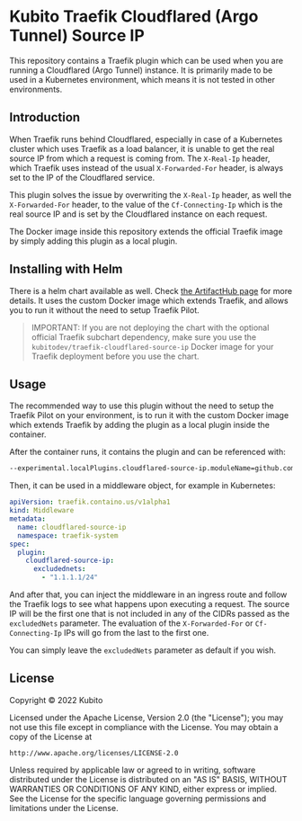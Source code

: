 # Kubito Traefik Cloudflared (Argo Tunnel) Source IP

This repository contains a Traefik plugin which can be used when you are running a Cloudflared (Argo Tunnel) instance. It is primarily made to be used in a Kubernetes environment, which means it is not tested in other environments.

## Introduction

When Traefik runs behind Cloudflared, especially in case of a Kubernetes cluster which uses Traefik as a load balancer, it is unable to get the real source IP from which a request is coming from. The `X-Real-Ip` header, which Traefik uses instead of the usual `X-Forwarded-For` header, is always set to the IP of the Cloudflared service.

This plugin solves the issue by overwriting the `X-Real-Ip` header, as well the `X-Forwarded-For` header, to the value of the `Cf-Connecting-Ip` which is the real source IP and is set by the Cloudflared instance on each request.

The Docker image inside this repository extends the official Traefik image by simply adding this plugin as a local plugin.

## Installing with Helm

There is a helm chart available as well. Check [the ArtifactHub page](https://artifacthub.io/packages/helm/kubitodev/traefik-cloudflared-source-ip) for more details. It uses the custom Docker image which extends Traefik, and allows you to run it without the need to setup Traefik Pilot.

> IMPORTANT: If you are not deploying the chart with the optional official Traefik subchart dependency, make sure you use the `kubitodev/traefik-cloudflared-source-ip` Docker image for your Traefik deployment before you use the chart.

## Usage

The recommended way to use this plugin without the need to setup the Traefik Pilot on your environment, is to run it with the custom Docker image which extends Traefik by adding the plugin as a local plugin inside the container.

After the container runs, it contains the plugin and can be referenced with:

```bash
--experimental.localPlugins.cloudflared-source-ip.moduleName=github.com/kubitodev/traefik-cloudflared-source-ip
```

Then, it can be used in a middleware object, for example in Kubernetes:

```yaml
apiVersion: traefik.containo.us/v1alpha1
kind: Middleware
metadata:
  name: cloudflared-source-ip
  namespace: traefik-system
spec:
  plugin:
    cloudflared-source-ip:
      excludednets:
        - "1.1.1.1/24"
```

And after that, you can inject the middleware in an ingress route and follow the Traefik logs to see what happens upon executing a request. The source IP will be the first one that is not included in any of the CIDRs passed as the `excludedNets` parameter. The evaluation of the `X-Forwarded-For` or `Cf-Connecting-Ip` IPs will go from the last to the first one.

You can simply leave the `excludedNets` parameter as default if you wish.

## License

Copyright &copy; 2022 Kubito

Licensed under the Apache License, Version 2.0 (the "License");
you may not use this file except in compliance with the License.
You may obtain a copy of the License at

    http://www.apache.org/licenses/LICENSE-2.0

Unless required by applicable law or agreed to in writing, software
distributed under the License is distributed on an "AS IS" BASIS,
WITHOUT WARRANTIES OR CONDITIONS OF ANY KIND, either express or implied.
See the License for the specific language governing permissions and
limitations under the License.

